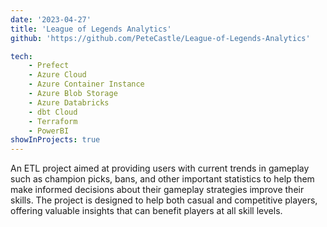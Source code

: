 ```yaml
---
date: '2023-04-27'
title: 'League of Legends Analytics'
github: 'https://github.com/PeteCastle/League-of-Legends-Analytics'

tech:
    - Prefect
    - Azure Cloud
    - Azure Container Instance
    - Azure Blob Storage
    - Azure Databricks
    - dbt Cloud
    - Terraform
    - PowerBI
showInProjects: true
---
```


An ETL project aimed at providing users with current trends in gameplay such as champion picks, bans, and other important statistics to help them make informed decisions about their gameplay strategies improve their skills. The project is designed to help both casual and competitive players, offering valuable insights that can benefit players at all skill levels.
